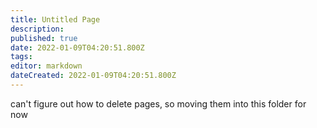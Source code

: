 ```yaml
---
title: Untitled Page
description: 
published: true
date: 2022-01-09T04:20:51.800Z
tags: 
editor: markdown
dateCreated: 2022-01-09T04:20:51.800Z
---
```


can't figure out how to delete pages, so moving them into this folder for now